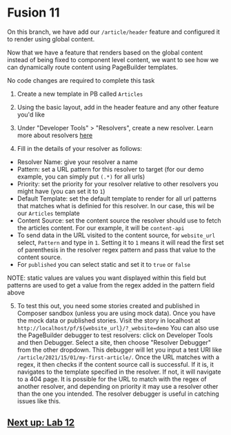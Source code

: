 # Fusion 11
On this branch, we have add our `/article/header` feature and configured it to render using global content.

Now that we have a feature that renders based on the global content instead of being fixed to component level content, we want to see how we can dynamically route content using PageBuilder templates.

No code changes are required to complete this task

1. Create a new template in PB called `Articles`

2. Using the basic layout, add in the header feature and any other feature you'd like

3. Under "Developer Tools" > "Resolvers", create a new resolver. Learn more about resolvers [here](https://redirector.arcpublishing.com/alc/arc-products/pagebuilder/user-docs/pagebuilder-editor-30-resolvers/)

4. Fill in the details of your resolver as follows:
- Resolver Name: give your resolver a name
- Pattern: set a URL pattern for this resolver to target (for our demo example, you can simply put `(.*)` for all urls)
- Priority: set the priority for your resolver relative to other resolvers you might have (you can set it to `1`)
- Default Template: set the default template to render for all url patterns that matches what is definied for this resolver. In our case, this wil be our `Articles` template
- Content Source: set the content source the resolver should use to fetch the articles content. For our example, it will be `content-api`
- To send data in the URL visited to the content source, for `website_url` select, `Pattern` and type in `1`. Setting it to `1` means it will read the first set of parenthesis in the resolver regex pattern and pass that value to the content source.
- For `published` you can select static and set it to `true` or `false`

NOTE: static values are values you want displayed within this field but patterns are used to get a value from the regex added in the pattern field above

5. To test this out, you need some stories created and published in Composer sandbox (unless you are using mock data). Once you have the mock data or published stories. Visit the story in localhost at `http://localhost/pf/${website_url}/?_website=demo` You can also use the PageBuilder debugger to test resolvers: click on Developer Tools and then Debugger. Select a site, then choose "Resolver Debugger" from the other dropdown. This debugger will let you input a test URI like `/article/2021/15/01/my-first-article/`. Once the URL matches with a regex, it then checks if the content source call is successful. If it is, it navigates to the template specified in the resolver. If not, it will navigate to a 404 page. It is possible for the URL to match with the regex of another resolver, and depending on priority it may use a resolver other than the one you intended. The resolver debugger is useful in catching issues like this.

## [Next up: Lab 12](https://github.com/wapopartners/Fusion-Training-User-Stories/tree/lab-12)
